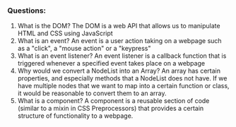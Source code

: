 ### Questions:
1. What is the DOM?
  The DOM is a web API that allows us to manipulate HTML and CSS using JavaScript
2. What is an event?
  An event is a user action taking on a webpage such as a "click", a "mouse action" or a "keypress"
3. What is an event listener?
  An event listener is a callback function that is triggered whenever a specified event takes place on a webpage
4. Why would we convert a NodeList into an Array?
  An array has certain properties, and especially methods that a NodeList does not have. If we have multiple
  nodes that we want to map into a certain function or class, it would be reasonable to convert them to an array.
5. What is a component?
  A component is a reusable section of code (similar to a mixin in CSS Preprocessors) that provides a
  certain structure of functionality to a webpage.
